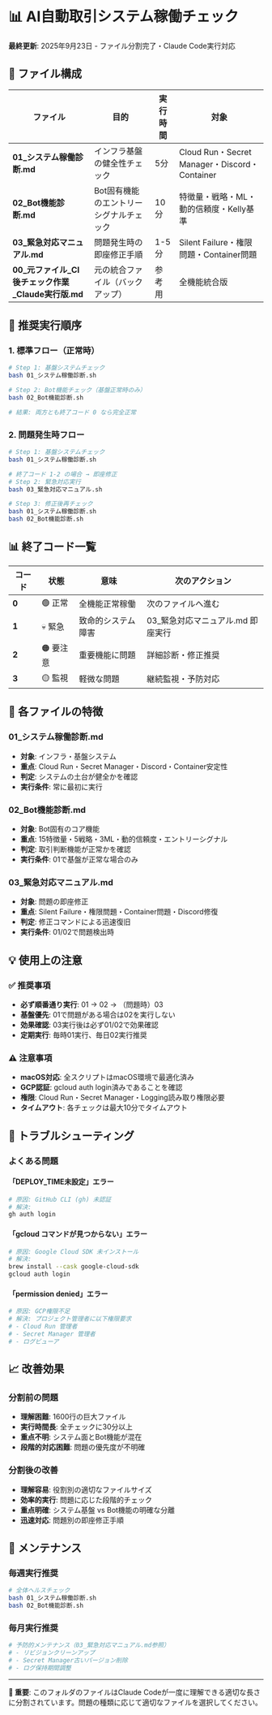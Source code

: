 # 📊 AI自動取引システム稼働チェック

**最終更新**: 2025年9月23日 - ファイル分割完了・Claude Code実行対応

## 📂 ファイル構成

| ファイル | 目的 | 実行時間 | 対象 |
|---------|------|----------|------|
| **01_システム稼働診断.md** | インフラ基盤の健全性チェック | 5分 | Cloud Run・Secret Manager・Discord・Container |
| **02_Bot機能診断.md** | Bot固有機能のエントリーシグナルチェック | 10分 | 特徴量・戦略・ML・動的信頼度・Kelly基準 |
| **03_緊急対応マニュアル.md** | 問題発生時の即座修正手順 | 1-5分 | Silent Failure・権限問題・Container問題 |
| **00_元ファイル_CI後チェック作業_Claude実行版.md** | 元の統合ファイル（バックアップ） | 参考用 | 全機能統合版 |

## 🚀 推奨実行順序

### 1. 標準フロー（正常時）

```bash
# Step 1: 基盤システムチェック
bash 01_システム稼働診断.sh

# Step 2: Bot機能チェック（基盤正常時のみ）
bash 02_Bot機能診断.sh

# 結果: 両方とも終了コード 0 なら完全正常
```

### 2. 問題発生時フロー

```bash
# Step 1: 基盤システムチェック
bash 01_システム稼働診断.sh

# 終了コード 1-2 の場合 → 即座修正
# Step 2: 緊急対応実行
bash 03_緊急対応マニュアル.sh

# Step 3: 修正後再チェック
bash 01_システム稼働診断.sh
bash 02_Bot機能診断.sh
```

## 📊 終了コード一覧

| コード | 状態 | 意味 | 次のアクション |
|--------|------|------|----------------|
| **0** | 🟢 正常 | 全機能正常稼働 | 次のファイルへ進む |
| **1** | 💀 緊急 | 致命的システム障害 | 03_緊急対応マニュアル.md 即座実行 |
| **2** | 🟠 要注意 | 重要機能に問題 | 詳細診断・修正推奨 |
| **3** | 🟡 監視 | 軽微な問題 | 継続監視・予防対応 |

## 🎯 各ファイルの特徴

### 01_システム稼働診断.md
- **対象**: インフラ・基盤システム
- **重点**: Cloud Run・Secret Manager・Discord・Container安定性
- **判定**: システムの土台が健全かを確認
- **実行条件**: 常に最初に実行

### 02_Bot機能診断.md
- **対象**: Bot固有のコア機能
- **重点**: 15特徴量・5戦略・3ML・動的信頼度・エントリーシグナル
- **判定**: 取引判断機能が正常かを確認
- **実行条件**: 01で基盤が正常な場合のみ

### 03_緊急対応マニュアル.md
- **対象**: 問題の即座修正
- **重点**: Silent Failure・権限問題・Container問題・Discord修復
- **判定**: 修正コマンドによる迅速復旧
- **実行条件**: 01/02で問題検出時

## 💡 使用上の注意

### ✅ 推奨事項

- **必ず順番通り実行**: 01 → 02 → （問題時）03
- **基盤優先**: 01で問題がある場合は02を実行しない
- **効果確認**: 03実行後は必ず01/02で効果確認
- **定期実行**: 毎時01実行、毎日02実行推奨

### ⚠️ 注意事項

- **macOS対応**: 全スクリプトはmacOS環境で最適化済み
- **GCP認証**: gcloud auth login済みであることを確認
- **権限**: Cloud Run・Secret Manager・Logging読み取り権限必要
- **タイムアウト**: 各チェックは最大10分でタイムアウト

## 🔧 トラブルシューティング

### よくある問題

#### 「DEPLOY_TIME未設定」エラー
```bash
# 原因: GitHub CLI (gh) 未認証
# 解決:
gh auth login
```

#### 「gcloud コマンドが見つからない」エラー
```bash
# 原因: Google Cloud SDK 未インストール
# 解決:
brew install --cask google-cloud-sdk
gcloud auth login
```

#### 「permission denied」エラー
```bash
# 原因: GCP権限不足
# 解決: プロジェクト管理者に以下権限要求
# - Cloud Run 管理者
# - Secret Manager 管理者
# - ログビューア
```

## 📈 改善効果

### 分割前の問題
- **理解困難**: 1600行の巨大ファイル
- **実行時間長**: 全チェックに30分以上
- **重点不明**: システム面とBot機能が混在
- **段階的対応困難**: 問題の優先度が不明確

### 分割後の改善
- **理解容易**: 役割別の適切なファイルサイズ
- **効率的実行**: 問題に応じた段階的チェック
- **重点明確**: システム基盤 vs Bot機能の明確な分離
- **迅速対応**: 問題別の即座修正手順

## 🔄 メンテナンス

### 毎週実行推奨
```bash
# 全体ヘルスチェック
bash 01_システム稼働診断.sh
bash 02_Bot機能診断.sh
```

### 毎月実行推奨
```bash
# 予防的メンテナンス（03_緊急対応マニュアル.md参照）
# - リビジョンクリーンアップ
# - Secret Manager古いバージョン削除
# - ログ保持期間調整
```

---

**🎯 重要**: このフォルダのファイルはClaude Codeが一度に理解できる適切な長さに分割されています。問題の種類に応じて適切なファイルを選択してください。